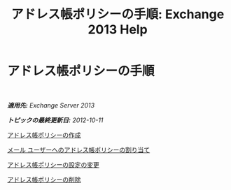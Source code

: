 ﻿---
title: 'アドレス帳ポリシーの手順: Exchange 2013 Help'
TOCTitle: アドレス帳ポリシーの手順
ms:assetid: 1204db89-ee4b-459a-8c14-e8d60dd6c4a4
ms:mtpsurl: https://technet.microsoft.com/ja-jp/library/Hh529916(v=EXCHG.150)
ms:contentKeyID: 49895254
ms.date: 04/24/2018
mtps_version: v=EXCHG.150
ms.translationtype: HT
---

# アドレス帳ポリシーの手順

 

_**適用先:** Exchange Server 2013_

_**トピックの最終更新日:** 2012-10-11_

[アドレス帳ポリシーの作成](create-an-address-book-policy-exchange-2013-help.md)

[メール ユーザーへのアドレス帳ポリシーの割り当て](assign-an-address-book-policy-to-mail-users-exchange-2013-help.md)

[アドレス帳ポリシーの設定の変更](change-the-settings-of-an-address-book-policy-exchange-2013-help.md)

[アドレス帳ポリシーの削除](remove-an-address-book-policy-exchange-2013-help.md)

